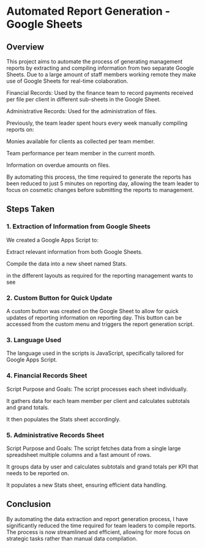 # Automated Report Generation - Google Sheets

## Overview
This project aims to automate the process of generating management reports by extracting and compiling information from two separate Google Sheets. Due to a large amount of staff members working remote they make use of Google Sheets for real-time colaboration.

Financial Records: Used by the finance team to record payments received per file per client in different sub-sheets in the Google Sheet.

Administrative Records: Used for the administration of files.

Previously, the team leader spent hours every week manually compiling reports on:

Monies available for clients as collected per team member.

Team performance per team member in the current month.

Information on overdue amounts on files.

By automating this process, the time required to generate the reports has been reduced to just 5 minutes on reporting day, allowing the team leader to focus on cosmetic changes before submitting the reports to management.

## Steps Taken
### 1. Extraction of Information from Google Sheets
We created a Google Apps Script to:

Extract relevant information from both Google Sheets.

Compile the data into a new sheet named Stats.

in the different layouts as required for the reporting management wants to see

### 2. Custom Button for Quick Update
A custom button was created on the Google Sheet to allow for quick updates of reporting information on reporting day. This button can be accessed from the custom menu and triggers the report generation script.

### 3. Language Used
The language used in the scripts is JavaScript, specifically tailored for Google Apps Script.

### 4. Financial Records Sheet 
Script Purpose and Goals:
The script processes each sheet individually.

It gathers data for each team member per client and calculates subtotals and grand totals.

It then populates the Stats sheet accordingly.

### 5. Administrative Records Sheet
Script Purpose and Goals:
The script fetches data from a single large spreadsheet multiple columns and a fast amount of rows.

It groups data by user and calculates subtotals and grand totals per KPI that needs to be reported on.

It populates a new Stats sheet, ensuring efficient data handling.

## Conclusion
By automating the data extraction and report generation process, I have significantly reduced the time required for team leaders to compile reports. The process is now streamlined and efficient, allowing for more focus on strategic tasks rather than manual data compilation.
